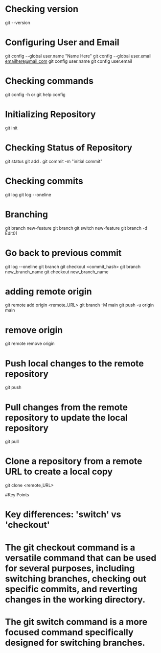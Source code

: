 # Checking version
git --version

# Configuring User and Email 
git config --global user.name "Name Here"
git config --global user.email emailhere@mail.com
git config user.name
git config user.email

# Checking commands
git config -h or git help config


# Initializing Repository
git init

# Checking Status of Repository
git status
git add .
git commit -m "initial commit"

# Checking commits
git log
git log --oneline

# Branching
git branch new-feature
git branch
git switch new-feature
git branch -d Edit01

# Go back to previous commit
git log --oneline
git branch
git checkout <commit_hash> 
git branch new_branch_name
git checkout new_branch_name


# adding remote origin
git remote add origin <remote_URL>
git branch -M main
git push -u origin main


# remove origin
git remote remove origin


# Push local changes to the remote repository
git push

# Pull changes from the remote repository to update the local repository
git pull

# Clone a repository from a remote URL to create a local copy
git clone <remote_URL>


#Key Points
# Key differences: 'switch' vs 'checkout'
# The git checkout command is a versatile command that can be used for several purposes, including switching branches, checking out specific commits, and reverting changes in the working directory.
# The git switch command is a more focused command specifically designed for switching branches.
